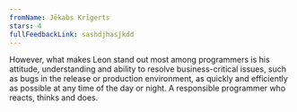 ```yaml
---
fromName: Jēkabs Krīgerts
stars: 4
fullFeedbackLink: sashdjhasjkdd
---
```


However, what makes Leon stand out most among programmers is his attitude, understanding and ability to resolve business-critical issues, such as bugs in the release or production environment, as quickly and efficiently as possible at any time of the day or night. A responsible programmer who reacts, thinks and does.

